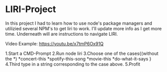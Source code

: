 # LIRI-Project

In this project I had to learn how to use node's package managers and utilizied several NPM's to get liri to work. I'll update more info as I get more time. Underneath will are instructions to navigate LIRI.

Video Example: https://youtu.be/x7tmP6Ox91Q

1.Start a CMD-Prompt
2.Run node liri
3.Choose one of the cases{(without the *)
    *concert-this
    *spotify-this-song
    *movie-this
    *do-what-it-says
}
4.Third type in a string corresponding to the case above.
5.Profit